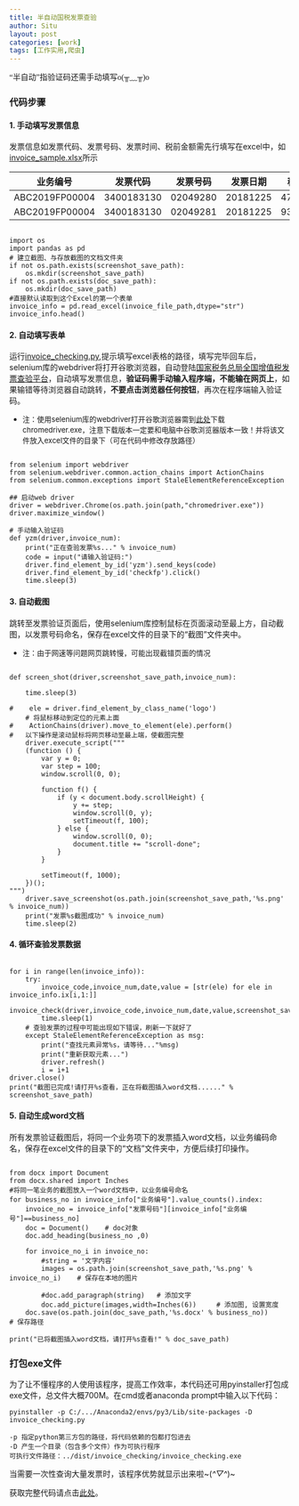 ```yaml
---
title: 半自动国税发票查验
author: Situ
layout: post
categories: [work]
tags: [工作实用,爬虫]
---
```

<font face="仿宋" >“半自动”指验证码还需手动填写o(╥﹏╥)o</font>

<script src="https://cdn.jsdelivr.net/gh/google/code-prettify@master/loader/run_prettify.js"></script>

### 代码步骤
#### 1. 手动填写发票信息
发票信息如发票代码、发票号码、发票时间、税前金额需先行填写在excel中，如[invoice_sample.xlsx](https://github.com/Snowing-ST/invoice_checking/blob/master/invoice_sample.xlsx)所示


|业务编号|	发票代码|	发票号码|	发票日期|	税前金额|
|  ----  | ----  | ----  | ----  | ----  |
|ABC2019FP00004|	3400183130|	02049280|	20181225	|471495.24 |
|ABC2019FP00004|	3400183130|	02049281	|20181225|	937220.75 |

<pre class="prettyprint"><code class="language-py">
import os
import pandas as pd
# 建立截图、与存放截图的文档文件夹
if not os.path.exists(screenshot_save_path):
    os.mkdir(screenshot_save_path) 
if not os.path.exists(doc_save_path):
    os.mkdir(doc_save_path) 
#直接默认读取到这个Excel的第一个表单
invoice_info = pd.read_excel(invoice_file_path,dtype="str")
invoice_info.head()
</code></pre>

#### 2. 自动填写表单
运行[invoice_checking.py](https://github.com/Snowing-ST/invoice_checking/blob/master/invoice_checking.py),提示填写excel表格的路径，填写完毕回车后，selenium库的webdriver将打开谷歌浏览器，自动登陆[国家税务总局全国增值税发票查验平台](https://inv-veri.chinatax.gov.cn/index.html)，自动填写发票信息，**验证码需手动输入程序端，不能输在网页上**，如果输错等待浏览器自动跳转，**不要点击浏览器任何按钮**，再次在程序端输入验证码。

- <font size=2 > 注：使用selenium库的webdriver打开谷歌浏览器需到[此处](http://chromedriver.storage.googleapis.com/index.html)下载chromedriver.exe，注意下载版本一定要和电脑中谷歌浏览器版本一致！并将该文件放入excel文件的目录下（可在代码中修改存放路径）</font>

<pre class="prettyprint"><code class="language-py">
from selenium import webdriver
from selenium.webdriver.common.action_chains import ActionChains
from selenium.common.exceptions import StaleElementReferenceException

## 启动web driver
driver = webdriver.Chrome(os.path.join(path,"chromedriver.exe"))
driver.maximize_window()

# 手动输入验证码
def yzm(driver,invoice_num):
    print("正在查验发票%s..." % invoice_num)
    code = input("请输入验证码:")
    driver.find_element_by_id('yzm').send_keys(code)
    driver.find_element_by_id('checkfp').click()
    time.sleep(3)
</code></pre>

#### 3. 自动截图
跳转至发票验证页面后，使用selenium库控制鼠标在页面滚动至最上方，自动截图，以发票号码命名，保存在excel文件的目录下的“截图”文件夹中。

- <font size=2 >注：由于网速等问题网页跳转慢，可能出现截错页面的情况</font>

<pre class="prettyprint"><code class="language-py">
def screen_shot(driver,screenshot_save_path,invoice_num):
    
    time.sleep(3)
    
#    ele = driver.find_element_by_class_name('logo')
    # 将鼠标移动到定位的元素上面
#    ActionChains(driver).move_to_element(ele).perform()
#   以下操作是滚动鼠标将网页移动至最上端，使截图完整
    driver.execute_script("""
    (function () {
        var y = 0;
        var step = 100;
        window.scroll(0, 0);

        function f() {
            if (y < document.body.scrollHeight) {
                y += step;
                window.scroll(0, y);
                setTimeout(f, 100);
            } else {
                window.scroll(0, 0);
                document.title += "scroll-done";
            }
        }

        setTimeout(f, 1000);
    })();
""")  
    driver.save_screenshot(os.path.join(screenshot_save_path,'%s.png' % invoice_num))
    print("发票%s截图成功" % invoice_num)
    time.sleep(2)
</code></pre>

#### 4. 循环查验发票数据
<pre class="prettyprint"><code class="language-py">
for i in range(len(invoice_info)):
    try:
        invoice_code,invoice_num,date,value = [str(ele) for ele in invoice_info.ix[i,1:]]
        invoice_check(driver,invoice_code,invoice_num,date,value,screenshot_save_path)
        time.sleep(1)
    # 查验发票的过程中可能出现如下错误，刷新一下就好了
    except StaleElementReferenceException as msg:
        print("查找元素异常%s，请等待..."%msg)
        print("重新获取元素...")
        driver.refresh()
        i = i+1
driver.close()
print("截图已完成!请打开%s查看，正在将截图插入word文档......" % screenshot_save_path)
</code></pre>
#### 5. 自动生成word文档
所有发票验证截图后，将同一个业务项下的发票插入word文档，以业务编码命名，保存在excel文件的目录下的“文档”文件夹中，方便后续打印操作。

<pre class="prettyprint"><code class="language-py">
from docx import Document
from docx.shared import Inches
#将同一笔业务的截图放入一个word文档中，以业务编号命名
for business_no in invoice_info["业务编号"].value_counts().index:
    invoice_no = invoice_info["发票号码"][invoice_info["业务编号"]==business_no]
    doc = Document()    # doc对象
    doc.add_heading(business_no ,0)

    for invoice_no_i in invoice_no:
        #string = '文字内容'
        images = os.path.join(screenshot_save_path,'%s.png' % invoice_no_i)    # 保存在本地的图片
        
        #doc.add_paragraph(string)   # 添加文字
        doc.add_picture(images,width=Inches(6))     # 添加图, 设置宽度
    doc.save(os.path.join(doc_save_path,'%s.docx' % business_no))     # 保存路径   

print("已将截图插入word文档，请打开%s查看!" % doc_save_path)
</code></pre>

### 打包exe文件
为了让不懂程序的人使用该程序，提高工作效率，本代码还可用pyinstaller打包成exe文件，总文件大概700M。在cmd或者anaconda prompt中输入以下代码：
```
pyinstaller -p C:/.../Anaconda2/envs/py3/Lib/site-packages -D invoice_checking.py
```
    -p 指定python第三方包的路径，将代码依赖的包都打包进去
    -D 产生一个目录（包含多个文件）作为可执行程序
    可执行文件路径：../dist/invoice_checking/invoice_checking.exe

当需要一次性查询大量发票时，该程序优势就显示出来啦~(*^▽^*)~

获取完整代码请点击[此处](https://github.com/Snowing-ST/Invoice-Checking)。



